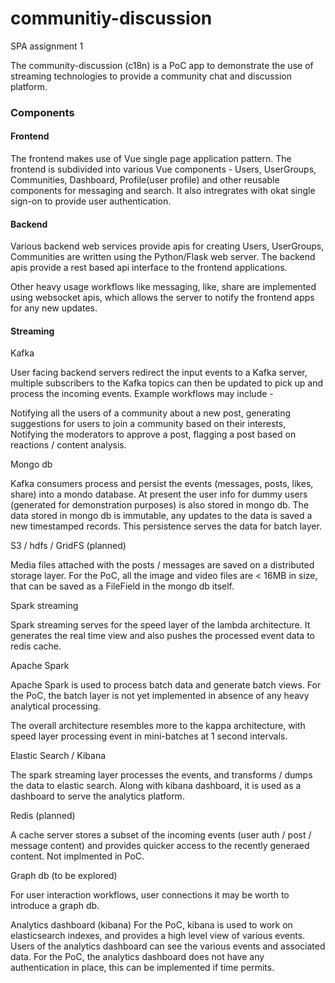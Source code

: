 # communitiy-discussion
SPA assignment 1

The community-discussion (c18n) is a PoC app to demonstrate the use of streaming technologies
to provide a community chat and discussion platform.

### Components

#### Frontend
    
The frontend makes use of Vue single page application pattern.
The frontend is subdivided into various Vue components - Users, UserGroups, Communities, Dashboard, Profile(user profile)
and other reusable components for messaging and search.
It also intregrates with okat single sign-on to provide user authentication.

#### Backend

Various backend web services provide apis for creating Users, UserGroups, Communities are written using the
Python/Flask web server.
The backend apis provide a rest based api interface to the frontend applications.

Other heavy usage workflows like messaging, like, share are implemented using websocket apis, which allows
the server to notify the frontend apps for any new updates.

#### Streaming

Kafka

User facing backend servers redirect the input events to a Kafka server, multiple subscribers to the Kafka topics can then 
be updated to pick up and process the incoming events. Example workflows may include - 

Notifying all the users of a community about a new post, generating suggestions for users to join a community based on their
interests, Notifying the moderators to approve a post, flagging a post based on reactions / content analysis.
    
Mongo db

Kafka consumers process and persist the events (messages, posts, likes, share) into a mondo database. At present the user info for 
dummy users (generated for demonstration purposes) is also stored in mongo db.
The data stored in mongo db is immutable, any updates to the data is saved a new timestamped records. This persistence serves the data
for batch layer.

S3 / hdfs / GridFS (planned)

Media files attached with the posts / messages are saved on a distributed storage layer.
For the PoC, all the image and video files are < 16MB in size, that can be saved as a FileField in the mongo db itself.


Spark streaming

Spark streaming serves for the speed layer of the lambda architecture. It generates the real time view and also pushes the 
processed event data to redis cache.


Apache Spark

Apache Spark is used to process batch data and generate batch views.
For the PoC, the batch layer is not yet implemented in absence of any heavy analytical processing.

The overall architecture resembles more to the kappa architecture, with speed layer processing event in mini-batches at 1 second intervals.

Elastic Search / Kibana

The spark streaming layer processes the events, and transforms / dumps the data to elastic search.
Along with kibana dashboard, it is used as a dashboard to serve the analytics platform.

Redis (planned)

A cache server stores a subset of the incoming events (user auth / post / message content) and provides quicker access to the
recently generaed content.
Not implmented in PoC.

Graph db (to be explored)

For user interaction workflows, user connections it may be worth to introduce a graph db.

Analytics dashboard (kibana)
For the PoC, kibana is used to work on elasticsearch indexes, and provides a high level view of various events.
Users of the analytics dashboard can see the various events and associated data.
For the PoC, the analytics dashboard does not have any authentication in place, this can be implemented if time permits.

